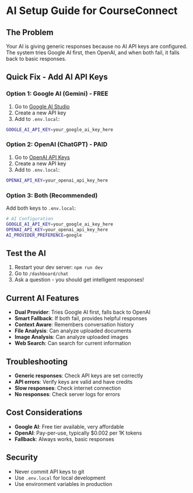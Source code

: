 # AI Setup Guide for CourseConnect

## The Problem
Your AI is giving generic responses because no AI API keys are configured. The system tries Google AI first, then OpenAI, and when both fail, it falls back to basic responses.

## Quick Fix - Add AI API Keys

### Option 1: Google AI (Gemini) - FREE
1. Go to [Google AI Studio](https://aistudio.google.com/app/apikey)
2. Create a new API key
3. Add to `.env.local`:
```bash
GOOGLE_AI_API_KEY=your_google_ai_key_here
```

### Option 2: OpenAI (ChatGPT) - PAID
1. Go to [OpenAI API Keys](https://platform.openai.com/api-keys)
2. Create a new API key
3. Add to `.env.local`:
```bash
OPENAI_API_KEY=your_openai_api_key_here
```

### Option 3: Both (Recommended)
Add both keys to `.env.local`:
```bash
# AI Configuration
GOOGLE_AI_API_KEY=your_google_ai_key_here
OPENAI_API_KEY=your_openai_api_key_here
AI_PROVIDER_PREFERENCE=google
```

## Test the AI
1. Restart your dev server: `npm run dev`
2. Go to `/dashboard/chat`
3. Ask a question - you should get intelligent responses!

## Current AI Features
- **Dual Provider**: Tries Google AI first, falls back to OpenAI
- **Smart Fallback**: If both fail, provides helpful responses
- **Context Aware**: Remembers conversation history
- **File Analysis**: Can analyze uploaded documents
- **Image Analysis**: Can analyze uploaded images
- **Web Search**: Can search for current information

## Troubleshooting
- **Generic responses**: Check API keys are set correctly
- **API errors**: Verify keys are valid and have credits
- **Slow responses**: Check internet connection
- **No responses**: Check server logs for errors

## Cost Considerations
- **Google AI**: Free tier available, very affordable
- **OpenAI**: Pay-per-use, typically $0.002 per 1K tokens
- **Fallback**: Always works, basic responses

## Security
- Never commit API keys to git
- Use `.env.local` for local development
- Use environment variables in production


